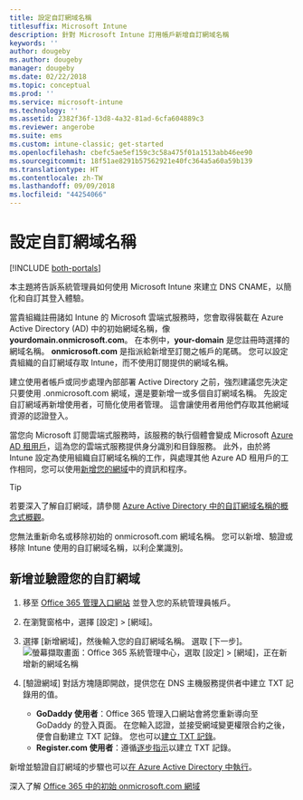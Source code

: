 ```yaml
---
title: 設定自訂網域名稱
titlesuffix: Microsoft Intune
description: 針對 Microsoft Intune 訂用帳戶新增自訂網域名稱
keywords: ''
author: dougeby
ms.author: dougeby
manager: dougeby
ms.date: 02/22/2018
ms.topic: conceptual
ms.prod: ''
ms.service: microsoft-intune
ms.technology: ''
ms.assetid: 2382f36f-13d8-4a32-81ad-6cfa604889c3
ms.reviewer: angerobe
ms.suite: ems
ms.custom: intune-classic; get-started
ms.openlocfilehash: cbefc5ae5ef159c3c58a475f01a1513abb46ee90
ms.sourcegitcommit: 18f51ae8291b57562921e40fc364a5a60a59b139
ms.translationtype: HT
ms.contentlocale: zh-TW
ms.lasthandoff: 09/09/2018
ms.locfileid: "44254066"
---
```

# <a name="configure-a-custom-domain-name"></a>設定自訂網域名稱

[!INCLUDE [both-portals](./includes/note-for-both-portals.md)]

本主題將告訴系統管理員如何使用 Microsoft Intune 來建立 DNS CNAME，以簡化和自訂其登入體驗。

當貴組織註冊諸如 Intune 的 Microsoft 雲端式服務時，您會取得裝載在 Azure Active Directory (AD) 中的初始網域名稱，像 **yourdomain.onmicrosoft.com**。 在本例中，**your-domain** 是您註冊時選擇的網域名稱。 **onmicrosoft.com** 是指派給新增至訂閱之帳戶的尾碼。 您可以設定貴組織的自訂網域存取 Intune，而不使用訂閱提供的網域名稱。

建立使用者帳戶或同步處理內部部署 Active Directory 之前，強烈建議您先決定只要使用 .onmicrosoft.com 網域，還是要新增一或多個自訂網域名稱。 先設定自訂網域再新增使用者，可簡化使用者管理。 這會讓使用者用他們存取其他網域資源的認證登入。

當您向 Microsoft 訂閱雲端式服務時，該服務的執行個體會變成 Microsoft [Azure AD 租用戶](http://technet.microsoft.com/library/jj573650.aspx#BKMK_WhatIsAnAzureADTenant)，這為您的雲端式服務提供身分識別和目錄服務。 此外，由於將 Intune 設定為使用組織自訂網域名稱的工作，與處理其他 Azure AD 租用戶的工作相同，您可以使用[新增您的網域](https://azure.microsoft.com/documentation/articles/active-directory-add-domain/)中的資訊和程序。

> [!TIP]
> 若要深入了解自訂網域，請參閱 [Azure Active Directory 中的自訂網域名稱的概念式概觀](https://azure.microsoft.com/documentation/articles/active-directory-add-domain-concepts/)。

您無法重新命名或移除初始的 onmicrosoft.com 網域名稱。 您可以新增、驗證或移除 Intune 使用的自訂網域名稱，以利企業識別。

## <a name="to-add-and-verify-your-custom-domain"></a>新增並驗證您的自訂網域

1. 移至 [Office 365 管理入口網站](https://portal.office.com/Admin/Default.aspx) 並登入您的系統管理員帳戶。

2. 在瀏覽窗格中，選擇 [設定] &gt; [網域]。

3. 選擇 [新增網域]，然後輸入您的自訂網域名稱。 選取 [下一步]。
   ![螢幕擷取畫面：Office 365 系統管理中心，選取 [設定] > [網域]，正在新增新的網域名稱](./media/domain-custom-add.png)
4. [驗證網域] 對話方塊隨即開啟，提供您在 DNS 主機服務提供者中建立 TXT 記錄用的值。
    - **GoDaddy 使用者**：Office 365 管理入口網站會將您重新導向至 GoDaddy 的登入頁面。 在您輸入認證，並接受網域變更權限合約之後，便會自動建立 TXT 記錄。 您也可以[建立 TXT 記錄](https://support.office.com/article/Create-DNS-records-at-GoDaddy-for-Office-365-f40a9185-b6d5-4a80-bb31-aa3bb0cab48a)。
    - **Register.com 使用者**：遵循[逐步指示](https://support.office.com/article/Create-DNS-records-at-Register-com-for-Office-365-55bd8c38-3316-48ae-a368-4959b2c1684e#BKMK_verify)以建立 TXT 記錄。

新增並驗證自訂網域的步驟也可以[在 Azure Active Directory 中執行](https://azure.microsoft.com/documentation/articles/active-directory-add-domain/)。

深入了解 [Office 365 中的初始 onmicrosoft.com 網域](https://support.office.com/article/About-your-initial-onmicrosoft-com-domain-in-Office-365-B9FC3018-8844-43F3-8DB1-1B3A8E9CFD5A)
